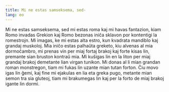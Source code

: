 ```yaml
---
title: Mi ne estas samseksema, sed-
lang: eo
---
```



Mi ne estas samseksema, sed mi estas roma kaj mi havas fantazion, kiam Romo invadas Grekion kaj Romo bezonas iniĉa sklavon por kontentigi la romestrojn. Mi imagas, ke mi estas alta estro, kun kvadrata mandiblo kaj grandaj muskoloj. Mia iniĉo estas palhaŭta greketo, kiu alvenas al mia dormoĉambro, mi prenas vin per miaj fortaj brakoj kaj forte kisas lin, premante sian bruston kontraŭ mia. Mi kuŝigas lin en la liton per miaj grandaj brakoj demetante lian virgan tunikon. Mi donas al li mian grandan roman monstregon, tiam mi fukas lin uzante mian tutan forton. Ĉiu movo igas lin ĝemi, kaj fine mi ejakulas en lia eta greka pugo, metante mian semon tra sia gluteoj, tiam mi brakumegas lin kaj per la forto de miaj brakoj igante lin dormi.